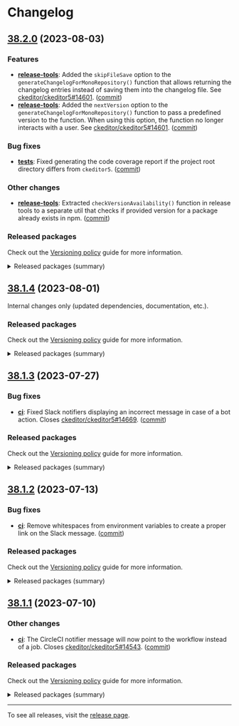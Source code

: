 Changelog
=========

## [38.2.0](https://github.com/ckeditor/ckeditor5-dev/compare/v38.1.4...v38.2.0) (2023-08-03)

### Features

* **[release-tools](https://www.npmjs.com/package/@ckeditor/ckeditor5-dev-release-tools)**: Added the `skipFileSave` option to the `generateChangelogForMonoRepository()` function that allows returning the changelog entries instead of saving them into the changelog file. See [ckeditor/ckeditor5#14601](https://github.com/ckeditor/ckeditor5/issues/14601). ([commit](https://github.com/ckeditor/ckeditor5-dev/commit/0b1b1e3e9a5ae928177468b599ebaf201815711f))
* **[release-tools](https://www.npmjs.com/package/@ckeditor/ckeditor5-dev-release-tools)**: Added  the `nextVersion` option to the `generateChangelogForMonoRepository()` function to pass a predefined version to the function. When using this option, the function no longer interacts with a user. See [ckeditor/ckeditor5#14601](https://github.com/ckeditor/ckeditor5/issues/14601). ([commit](https://github.com/ckeditor/ckeditor5-dev/commit/0b1b1e3e9a5ae928177468b599ebaf201815711f))

### Bug fixes

* **[tests](https://www.npmjs.com/package/@ckeditor/ckeditor5-dev-tests)**: Fixed generating the code coverage report if the project root directory differs from `ckeditor5`. ([commit](https://github.com/ckeditor/ckeditor5-dev/commit/5d6add38aa9e71725c23af936fcd6173adbcd13a))

### Other changes

* **[release-tools](https://www.npmjs.com/package/@ckeditor/ckeditor5-dev-release-tools)**: Extracted `checkVersionAvailability()` function in release tools to a separate util that checks if provided version for a package already exists in npm. ([commit](https://github.com/ckeditor/ckeditor5-dev/commit/1afa9362318aefcb6359265d386649c9c6ca497f))

### Released packages

Check out the [Versioning policy](https://ckeditor.com/docs/ckeditor5/latest/framework/guides/support/versioning-policy.html) guide for more information.

<details>
<summary>Released packages (summary)</summary>

Releases containing new features:

* [@ckeditor/ckeditor5-dev-release-tools](https://www.npmjs.com/package/@ckeditor/ckeditor5-dev-release-tools/v/38.2.0): v38.1.4 => v38.2.0

Other releases:

* [@ckeditor/ckeditor5-dev-bump-year](https://www.npmjs.com/package/@ckeditor/ckeditor5-dev-bump-year/v/38.2.0): v38.1.4 => v38.2.0
* [@ckeditor/ckeditor5-dev-ci](https://www.npmjs.com/package/@ckeditor/ckeditor5-dev-ci/v/38.2.0): v38.1.4 => v38.2.0
* [@ckeditor/ckeditor5-dev-dependency-checker](https://www.npmjs.com/package/@ckeditor/ckeditor5-dev-dependency-checker/v/38.2.0): v38.1.4 => v38.2.0
* [@ckeditor/ckeditor5-dev-docs](https://www.npmjs.com/package/@ckeditor/ckeditor5-dev-docs/v/38.2.0): v38.1.4 => v38.2.0
* [@ckeditor/ckeditor5-dev-tests](https://www.npmjs.com/package/@ckeditor/ckeditor5-dev-tests/v/38.2.0): v38.1.4 => v38.2.0
* [@ckeditor/ckeditor5-dev-transifex](https://www.npmjs.com/package/@ckeditor/ckeditor5-dev-transifex/v/38.2.0): v38.1.4 => v38.2.0
* [@ckeditor/ckeditor5-dev-translations](https://www.npmjs.com/package/@ckeditor/ckeditor5-dev-translations/v/38.2.0): v38.1.4 => v38.2.0
* [@ckeditor/ckeditor5-dev-utils](https://www.npmjs.com/package/@ckeditor/ckeditor5-dev-utils/v/38.2.0): v38.1.4 => v38.2.0
* [@ckeditor/ckeditor5-dev-web-crawler](https://www.npmjs.com/package/@ckeditor/ckeditor5-dev-web-crawler/v/38.2.0): v38.1.4 => v38.2.0
* [@ckeditor/jsdoc-plugins](https://www.npmjs.com/package/@ckeditor/jsdoc-plugins/v/38.2.0): v38.1.4 => v38.2.0
* [@ckeditor/typedoc-plugins](https://www.npmjs.com/package/@ckeditor/typedoc-plugins/v/38.2.0): v38.1.4 => v38.2.0
</details>


## [38.1.4](https://github.com/ckeditor/ckeditor5-dev/compare/v38.1.3...v38.1.4) (2023-08-01)

Internal changes only (updated dependencies, documentation, etc.).

### Released packages

Check out the [Versioning policy](https://ckeditor.com/docs/ckeditor5/latest/framework/guides/support/versioning-policy.html) guide for more information.

<details>
<summary>Released packages (summary)</summary>

Other releases:

* [@ckeditor/ckeditor5-dev-bump-year](https://www.npmjs.com/package/@ckeditor/ckeditor5-dev-bump-year): v38.1.3 => v38.1.4
* [@ckeditor/ckeditor5-dev-ci](https://www.npmjs.com/package/@ckeditor/ckeditor5-dev-ci): v38.1.3 => v38.1.4
* [@ckeditor/ckeditor5-dev-dependency-checker](https://www.npmjs.com/package/@ckeditor/ckeditor5-dev-dependency-checker): v38.1.3 => v38.1.4
* [@ckeditor/ckeditor5-dev-docs](https://www.npmjs.com/package/@ckeditor/ckeditor5-dev-docs): v38.1.3 => v38.1.4
* [@ckeditor/ckeditor5-dev-release-tools](https://www.npmjs.com/package/@ckeditor/ckeditor5-dev-release-tools): v38.1.3 => v38.1.4
* [@ckeditor/ckeditor5-dev-tests](https://www.npmjs.com/package/@ckeditor/ckeditor5-dev-tests): v38.1.3 => v38.1.4
* [@ckeditor/ckeditor5-dev-transifex](https://www.npmjs.com/package/@ckeditor/ckeditor5-dev-transifex): v38.1.3 => v38.1.4
* [@ckeditor/ckeditor5-dev-translations](https://www.npmjs.com/package/@ckeditor/ckeditor5-dev-translations): v38.1.3 => v38.1.4
* [@ckeditor/ckeditor5-dev-utils](https://www.npmjs.com/package/@ckeditor/ckeditor5-dev-utils): v38.1.3 => v38.1.4
* [@ckeditor/ckeditor5-dev-web-crawler](https://www.npmjs.com/package/@ckeditor/ckeditor5-dev-web-crawler): v38.1.3 => v38.1.4
* [@ckeditor/jsdoc-plugins](https://www.npmjs.com/package/@ckeditor/jsdoc-plugins): v38.1.3 => v38.1.4
* [@ckeditor/typedoc-plugins](https://www.npmjs.com/package/@ckeditor/typedoc-plugins): v38.1.3 => v38.1.4
</details>


## [38.1.3](https://github.com/ckeditor/ckeditor5-dev/compare/v38.1.2...v38.1.3) (2023-07-27)

### Bug fixes

* **[ci](https://www.npmjs.com/package/@ckeditor/ckeditor5-dev-ci)**: Fixed Slack notifiers displaying an incorrect message in case of a bot action. Closes [ckeditor/ckeditor5#14669](https://github.com/ckeditor/ckeditor5/issues/14669). ([commit](https://github.com/ckeditor/ckeditor5-dev/commit/9c1af13e33cf48bcd809b8f609f592d5eb4a21a7))

### Released packages

Check out the [Versioning policy](https://ckeditor.com/docs/ckeditor5/latest/framework/guides/support/versioning-policy.html) guide for more information.

<details>
<summary>Released packages (summary)</summary>

Other releases:

* [@ckeditor/ckeditor5-dev-bump-year](https://www.npmjs.com/package/@ckeditor/ckeditor5-dev-bump-year): v38.1.2 => v38.1.3
* [@ckeditor/ckeditor5-dev-ci](https://www.npmjs.com/package/@ckeditor/ckeditor5-dev-ci): v38.1.2 => v38.1.3
* [@ckeditor/ckeditor5-dev-dependency-checker](https://www.npmjs.com/package/@ckeditor/ckeditor5-dev-dependency-checker): v38.1.2 => v38.1.3
* [@ckeditor/ckeditor5-dev-docs](https://www.npmjs.com/package/@ckeditor/ckeditor5-dev-docs): v38.1.2 => v38.1.3
* [@ckeditor/ckeditor5-dev-release-tools](https://www.npmjs.com/package/@ckeditor/ckeditor5-dev-release-tools): v38.1.2 => v38.1.3
* [@ckeditor/ckeditor5-dev-tests](https://www.npmjs.com/package/@ckeditor/ckeditor5-dev-tests): v38.1.2 => v38.1.3
* [@ckeditor/ckeditor5-dev-transifex](https://www.npmjs.com/package/@ckeditor/ckeditor5-dev-transifex): v38.1.2 => v38.1.3
* [@ckeditor/ckeditor5-dev-translations](https://www.npmjs.com/package/@ckeditor/ckeditor5-dev-translations): v38.1.2 => v38.1.3
* [@ckeditor/ckeditor5-dev-utils](https://www.npmjs.com/package/@ckeditor/ckeditor5-dev-utils): v38.1.2 => v38.1.3
* [@ckeditor/ckeditor5-dev-web-crawler](https://www.npmjs.com/package/@ckeditor/ckeditor5-dev-web-crawler): v38.1.2 => v38.1.3
* [@ckeditor/jsdoc-plugins](https://www.npmjs.com/package/@ckeditor/jsdoc-plugins): v38.1.2 => v38.1.3
* [@ckeditor/typedoc-plugins](https://www.npmjs.com/package/@ckeditor/typedoc-plugins): v38.1.2 => v38.1.3
</details>


## [38.1.2](https://github.com/ckeditor/ckeditor5-dev/compare/v38.1.1...v38.1.2) (2023-07-13)

### Bug fixes

* **[ci](https://www.npmjs.com/package/@ckeditor/ckeditor5-dev-ci)**: Remove whitespaces from environment variables to create a proper link on the Slack message. ([commit](https://github.com/ckeditor/ckeditor5-dev/commit/bfe51f0e9f3fe024cab77627700e98790b25da31))

### Released packages

Check out the [Versioning policy](https://ckeditor.com/docs/ckeditor5/latest/framework/guides/support/versioning-policy.html) guide for more information.

<details>
<summary>Released packages (summary)</summary>

Other releases:

* [@ckeditor/ckeditor5-dev-bump-year](https://www.npmjs.com/package/@ckeditor/ckeditor5-dev-bump-year): v38.1.1 => v38.1.2
* [@ckeditor/ckeditor5-dev-ci](https://www.npmjs.com/package/@ckeditor/ckeditor5-dev-ci): v38.1.1 => v38.1.2
* [@ckeditor/ckeditor5-dev-dependency-checker](https://www.npmjs.com/package/@ckeditor/ckeditor5-dev-dependency-checker): v38.1.1 => v38.1.2
* [@ckeditor/ckeditor5-dev-docs](https://www.npmjs.com/package/@ckeditor/ckeditor5-dev-docs): v38.1.1 => v38.1.2
* [@ckeditor/ckeditor5-dev-release-tools](https://www.npmjs.com/package/@ckeditor/ckeditor5-dev-release-tools): v38.1.1 => v38.1.2
* [@ckeditor/ckeditor5-dev-tests](https://www.npmjs.com/package/@ckeditor/ckeditor5-dev-tests): v38.1.1 => v38.1.2
* [@ckeditor/ckeditor5-dev-transifex](https://www.npmjs.com/package/@ckeditor/ckeditor5-dev-transifex): v38.1.1 => v38.1.2
* [@ckeditor/ckeditor5-dev-translations](https://www.npmjs.com/package/@ckeditor/ckeditor5-dev-translations): v38.1.1 => v38.1.2
* [@ckeditor/ckeditor5-dev-utils](https://www.npmjs.com/package/@ckeditor/ckeditor5-dev-utils): v38.1.1 => v38.1.2
* [@ckeditor/ckeditor5-dev-web-crawler](https://www.npmjs.com/package/@ckeditor/ckeditor5-dev-web-crawler): v38.1.1 => v38.1.2
* [@ckeditor/jsdoc-plugins](https://www.npmjs.com/package/@ckeditor/jsdoc-plugins): v38.1.1 => v38.1.2
* [@ckeditor/typedoc-plugins](https://www.npmjs.com/package/@ckeditor/typedoc-plugins): v38.1.1 => v38.1.2
</details>


## [38.1.1](https://github.com/ckeditor/ckeditor5-dev/compare/v38.1.0...v38.1.1) (2023-07-10)

### Other changes

* **[ci](https://www.npmjs.com/package/@ckeditor/ckeditor5-dev-ci)**: The CircleCI notifier message will now point to the workflow instead of a job. Closes [ckeditor/ckeditor5#14543](https://github.com/ckeditor/ckeditor5/issues/14543). ([commit](https://github.com/ckeditor/ckeditor5-dev/commit/7ce09eafebcdcd4cbd169e2d9ffb1a1ab9a0140a))

### Released packages

Check out the [Versioning policy](https://ckeditor.com/docs/ckeditor5/latest/framework/guides/support/versioning-policy.html) guide for more information.

<details>
<summary>Released packages (summary)</summary>

Other releases:

* [@ckeditor/ckeditor5-dev-bump-year](https://www.npmjs.com/package/@ckeditor/ckeditor5-dev-bump-year): v38.1.0 => v38.1.1
* [@ckeditor/ckeditor5-dev-ci](https://www.npmjs.com/package/@ckeditor/ckeditor5-dev-ci): v38.1.0 => v38.1.1
* [@ckeditor/ckeditor5-dev-dependency-checker](https://www.npmjs.com/package/@ckeditor/ckeditor5-dev-dependency-checker): v38.1.0 => v38.1.1
* [@ckeditor/ckeditor5-dev-docs](https://www.npmjs.com/package/@ckeditor/ckeditor5-dev-docs): v38.1.0 => v38.1.1
* [@ckeditor/ckeditor5-dev-release-tools](https://www.npmjs.com/package/@ckeditor/ckeditor5-dev-release-tools): v38.1.0 => v38.1.1
* [@ckeditor/ckeditor5-dev-tests](https://www.npmjs.com/package/@ckeditor/ckeditor5-dev-tests): v38.1.0 => v38.1.1
* [@ckeditor/ckeditor5-dev-transifex](https://www.npmjs.com/package/@ckeditor/ckeditor5-dev-transifex): v38.1.0 => v38.1.1
* [@ckeditor/ckeditor5-dev-translations](https://www.npmjs.com/package/@ckeditor/ckeditor5-dev-translations): v38.1.0 => v38.1.1
* [@ckeditor/ckeditor5-dev-utils](https://www.npmjs.com/package/@ckeditor/ckeditor5-dev-utils): v38.1.0 => v38.1.1
* [@ckeditor/ckeditor5-dev-web-crawler](https://www.npmjs.com/package/@ckeditor/ckeditor5-dev-web-crawler): v38.1.0 => v38.1.1
* [@ckeditor/jsdoc-plugins](https://www.npmjs.com/package/@ckeditor/jsdoc-plugins): v38.1.0 => v38.1.1
* [@ckeditor/typedoc-plugins](https://www.npmjs.com/package/@ckeditor/typedoc-plugins): v38.1.0 => v38.1.1
</details>

---

To see all releases, visit the [release page](https://github.com/ckeditor/ckeditor5-dev/releases).
